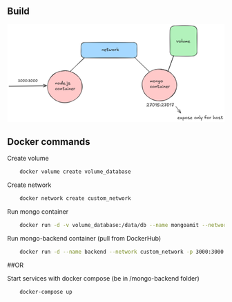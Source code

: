 ## Build

![Build](https://github.com/amitnaik96/mongo-backend/blob/master/Build.png)

## Docker commands

Create volume
```bash
    docker volume create volume_database
```

Create network
```bash
    docker network create custom_network
```

Run mongo container
```bash
    docker run -d -v volume_database:/data/db --name mongoamit --network custom_network -p 27015:27017 mongo 
```

Run mongo-backend container (pull from DockerHub)
```bash
    docker run -d --name backend --network custom_network -p 3000:3000 darkxprime/mongo-backend 
```

##OR

Start services with docker compose (be in /mongo-backend folder)
```bash
    docker-compose up
```
